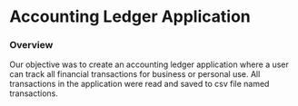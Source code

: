 # Accounting Ledger Application
### Overview
Our objective was to create an accounting ledger application where a user can track all financial
transactions for business or personal use. All transactions in the application were read and saved to
csv file named transactions.
<br>
<br>
